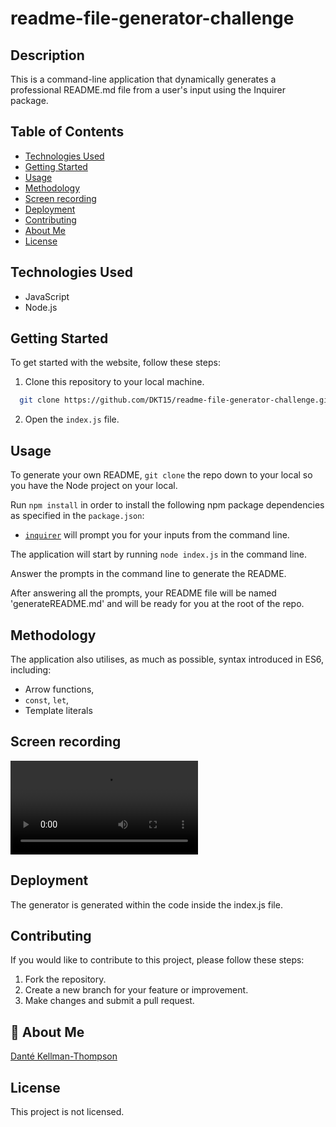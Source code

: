 # readme-file-generator-challenge

## Description

This is a command-line application that dynamically generates a professional README.md file from a user's input using the Inquirer package.

## Table of Contents

- [Technologies Used](#technology)
- [Getting Started](#getting-started)
- [Usage](#usage)
- [Methodology](#methodology)
- [Screen recording](#screen-recording)
- [Deployment](#deployment)
- [Contributing](#contributing)
- [About Me](#aboutme)
- [License](#license)

## Technologies Used

- JavaScript
- Node.js

## Getting Started

To get started with the website, follow these steps:

1. Clone this repository to your local machine.

```bash
  git clone https://github.com/DKT15/readme-file-generator-challenge.git
```

2. Open the `index.js` file.

## Usage

To generate your own README, `git clone` the repo down to your local so you have the Node project on your local.

Run `npm install` in order to install the following npm package dependencies as specified in the `package.json`:

- [`inquirer`](https://www.npmjs.com/package/inquirer) will prompt you for your inputs from the command line.

The application will start by running `node index.js` in the command line.

Answer the prompts in the command line to generate the README.

After answering all the prompts, your README file will be named 'generateREADME.md' and will be ready for you at the root of the repo.

## Methodology

The application also utilises, as much as possible, syntax introduced in ES6, including:

- Arrow functions,
- `const`, `let`,
- Template literals

## Screen recording

![README file generator GIF.](readme-generator-vid.mp4)

## Deployment

The generator is generated within the code inside the index.js file.

## Contributing

If you would like to contribute to this project, please follow these steps:

1. Fork the repository.
2. Create a new branch for your feature or improvement.
3. Make changes and submit a pull request.

## 🚀 About Me

[Danté Kellman-Thompson](https://github.com/DKT15)

## License

This project is not licensed.
